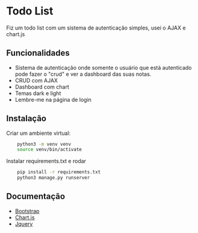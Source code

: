 
# Todo List
Fiz um todo list com um sistema de autenticação simples, usei o AJAX e chart.js

## Funcionalidades

- Sistema de autenticação onde somente o usuário que está autenticado pode fazer o "crud" e ver a dashboard das suas notas.
- CRUD com AJAX
- Dashboard com chart 
- Temas dark e light
- Lembre-me na página de login 




## Instalação

Criar um ambiente virtual:
```bash
    python3 -m venv venv
    source venv/bin/activate
```

Instalar requirements.txt e rodar
```bash
    pip install -r requirements.txt
    python3 manage.py runserver
```   
## Documentação

- [Bootstrap](https://getbootstrap.com/)
- [Chart.js](https://www.chartjs.org/)
- [Jquery](https://jquery.com/)

